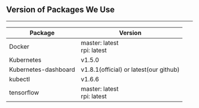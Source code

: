 ## Version of Packages We Use
---

|Package | Version|
|-|-|
|Docker|master: latest<br>rpi: latest|
|Kubernetes|v1.5.0|
|Kubernetes-dashboard|v1.8.1(official) or latest(our github)|
|kubectl|v1.6.6|
|tensorflow|master: latest <br> rpi: latest|






